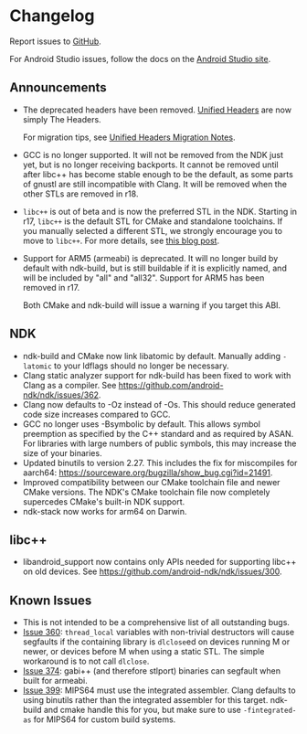 Changelog
=========

Report issues to [GitHub].

For Android Studio issues, follow the docs on the [Android Studio site].

[GitHub]: https://github.com/android-ndk/ndk/issues
[Android Studio site]: http://tools.android.com/filing-bugs

Announcements
-------------

 * The deprecated headers have been removed. [Unified Headers] are now simply
   The Headers.

   For migration tips, see [Unified Headers Migration Notes].

 * GCC is no longer supported. It will not be removed from the NDK just yet, but
   is no longer receiving backports. It cannot be removed until after libc++ has
   become stable enough to be the default, as some parts of gnustl are still
   incompatible with Clang. It will be removed when the other STLs are removed
   in r18.

 * `libc++` is out of beta and is now the preferred STL in the NDK. Starting in
   r17, `libc++` is the default STL for CMake and standalone toolchains. If you
   manually selected a different STL, we strongly encourage you to move to
   `libc++`. For more details, see [this blog post].

 * Support for ARM5 (armeabi) is deprecated. It will no longer build by default
   with ndk-build, but is still buildable if it is explicitly named, and will be
   included by "all" and "all32". Support for ARM5 has been removed in r17.

   Both CMake and ndk-build will issue a warning if you target this ABI.

[Unified Headers]: docs/UnifiedHeaders.md
[Unified Headers Migration Notes]: docs/UnifiedHeadersMigration.md
[this blog post]: https://android-developers.googleblog.com/2017/09/introducing-android-native-development.html

NDK
---

 * ndk-build and CMake now link libatomic by default. Manually adding `-latomic`
   to your ldflags should no longer be necessary.
 * Clang static analyzer support for ndk-build has been fixed to work with Clang
   as a compiler. See https://github.com/android-ndk/ndk/issues/362.
 * Clang now defaults to -Oz instead of -Os. This should reduce generated code
   size increases compared to GCC.
 * GCC no longer uses -Bsymbolic by default. This allows symbol preemption as
   specified by the C++ standard and as required by ASAN. For libraries with
   large numbers of public symbols, this may increase the size of your binaries.
 * Updated binutils to version 2.27. This includes the fix for miscompiles for
   aarch64: https://sourceware.org/bugzilla/show_bug.cgi?id=21491.
 * Improved compatibility between our CMake toolchain file and newer CMake
   versions. The NDK's CMake toolchain file now completely supercedes CMake's
   built-in NDK support.
 * ndk-stack now works for arm64 on Darwin.

libc++
------

 * libandroid\_support now contains only APIs needed for supporting libc++ on
   old devices. See https://github.com/android-ndk/ndk/issues/300.

Known Issues
------------

 * This is not intended to be a comprehensive list of all outstanding bugs.
 * [Issue 360]: `thread_local` variables with non-trivial destructors will cause
   segfaults if the containing library is `dlclose`ed on devices running M or
   newer, or devices before M when using a static STL. The simple workaround is
   to not call `dlclose`.
 * [Issue 374]: gabi++ (and therefore stlport) binaries can segfault when built
   for armeabi.
 * [Issue 399]: MIPS64 must use the integrated assembler. Clang defaults to
   using binutils rather than the integrated assembler for this target.
   ndk-build and cmake handle this for you, but make sure to use
   `-fintegrated-as` for MIPS64 for custom build systems.

[Issue 360]: https://github.com/android-ndk/ndk/issues/360
[Issue 374]: https://github.com/android-ndk/ndk/issues/374
[Issue 399]: https://github.com/android-ndk/ndk/issues/399
